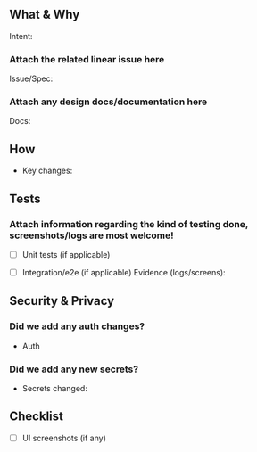 ## What & Why
Intent:
### Attach the related linear issue here
Issue/Spec: 
### Attach any design docs/documentation here
Docs: 

## How
- Key changes:

## Tests
### Attach information regarding the kind of testing done, screenshots/logs are most welcome! 
- [ ] Unit tests  (if applicable)
- [ ] Integration/e2e (if applicable)
Evidence (logs/screens):


## Security & Privacy
### Did we add any auth changes?
- Auth
### Did we add any new secrets?
- Secrets changed:


## Checklist
- [ ] UI screenshots (if any)
      
